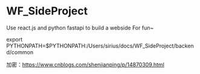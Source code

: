 # WF_SideProject

Use react.js and python fastapi to build a webside For fun~

export PYTHONPATH=$PYTHONPATH:/Users/sirius/docs/WF_SideProject/backend/common

加密：https://www.cnblogs.com/shenjianping/p/14870309.html

 